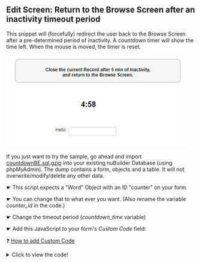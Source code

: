 ## Edit Screen: Return to the Browse Screen after an inactivity timeout period

This snippet will (forcefully) redirect the user back to the Browse Screen after a pre-determined period of inactivity. A countdown timer will show the time left.
When the mouse is moved, the timer is reset.

<p align="left">
  <img src="screenshots/countdown.gif">
</p>


If you just want to try the sample, go ahead and import [countdownBE.sql.gzip](/codelib/db_dump_countdownBE.sql.gzip) into your existing nuBuilder Database (using phpMyAdmin).
The dump contains a form, objects and a table. It will not overwrite/modify/delete any other data.


☛ This script expects a "Word" Object with an ID "counter" on your form.

☛ You can change that to what ever you want. (Also rename the variable *counter_id* in the code.)

☛ Change the timeout period (*countdown_time* variable)

☛ Add this JavaScript to your form's *Custom Code* field:

 ❓ [How to add Custom Code](/codelib/common/form_add_custom_code_javascript.gif)


<details>
 <summary>Click to view the code!</summary>
  
```javascript
// This script expects a "Word" Object with an ID "counterObjId" on your form.
// You can change that to what ever you want. (Also change the variable counterObjId in the code)

// *** Settings ****

var trackMousemove = true;
var trackKeypress = true;
var counterObjId = "counter";
var countdown_time = 1; // number of minutes


var form_id;
var timer;
var counter;

function countdown(minutes) {

    var sec = 60;
    var mins = minutes;

    function displayCounter(min, sec) {
        counter.html(min.toString() + ":" + nuPad2(sec));
    }

    function tick() {

        checkStopTimer();

        var min = mins - 1;
        sec--;

        displayCounter(min, sec);
        checkTimeOutEnd(sec, mins);

        if (sec > 0) {
            if (timer === 0) return;
            timer = setTimeout(tick, 1000);
        } else {
            if (mins > 1) countdown(mins - 1);
        }

    }
    tick();
}

function onActivity() {
    stopTimer();
    startTimer();
}

function startActivityTracker() {
    $(document).ready(function () {
        if (trackMousemove)  $(document).mousemove(onActivity);
        if (trackKeypress)  $(document).keypress(onActivity);
    });
}

function stopActivityTracker() {
    if (trackMousemove)  $(document).off('mousemove');
    if (trackKeypress)  $(document).off('keypress');    
}

function startTimer() {
    timer = -1;
    countdown(countdown_time);
}

function stopTimer() {
    clearTimeout(timer);
    timer = 0;
}

function gotoPrevBreadcrumb() {
    if (parent.$('#nuModal').length > 0) {
        nuClosePopup();
        return;
    }

    var l = window.nuFORM.breadcrumbs.length;
    if (l > 1) {
        nuGetBreadcrumb(l - 2);
    }
}

function checkTimeOutEnd(sec, min) {
    if (sec === 0 && min === 1) {
        stopTimer();
        stopActivityTracker();
        nuHasNotBeenEdited();
        gotoPrevBreadcrumb();
    }
}

function checkStopTimer() {
    if (nuCurrentProperties().form_id != form_id || nuFormType() != 'edit') {
        stopTimer();
        stopActivityTracker();
    }
}

if (nuFormType() == 'edit') {
    form_id = nuCurrentProperties().form_id;
    
    var counter = $('#' + counterObjId);
    counter.css('font-size', '20px');

    startActivityTracker();
    startTimer();
}```

</details>

